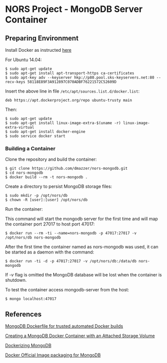 # NORS Project - MongoDB Server Container #

## Preparing Environment ##

Install Docker as instructed [here](https://docs.docker.com/engine/installation/linux/ubuntulinux/)

For Ubuntu 14.04:

```
$ sudo apt-get update
$ sudo apt-get install apt-transport-https ca-certificates
$ sudo apt-key adv --keyserver hkp://p80.pool.sks-keyservers.net:80 --recv-keys 58118E89F3A912897C070ADBF76221572C52609D
```

Insert the above line in file `/etc/apt/sources.list.d/docker.list`:

```
deb https://apt.dockerproject.org/repo ubuntu-trusty main
```

Then:

```
$ sudo apt-get update
$ sudo apt-get install linux-image-extra-$(uname -r) linux-image-extra-virtual
$ sudo apt-get install docker-engine
$ sudo service docker start
```

### Building a Container ###

Clone the repository and build the container:

```
$ git clone https://github.com/dmazzer/nors-mongodb.git
$ cd nors-mongodb
$ docker build --rm -t nors-mongodb .
```

Create a directory to persist MongoDB storage files:

```
$ sudo mkdir -p /opt/nors/db
$ chown -R [user]:[user] /opt/nors/db
```

Run the container:

This command will start the mongodb server for the first time and will map the container port 27017 to host port 47017:

```
$ docker run --rm -ti --name=nors-mongodb -p 47017:27017 -v /opt/nors/db nors-mongodb
```

After the first time the container named as nors-mongodb was used, it can be started as a daemon with the command:

```
$ docker run -ti -d -p 47017:27017 -v /opt/nors/db:/data/db nors-mongodb
```

If _-v_ flag is omitted the MongoDB database will be lost when the container is shutdown.

To test the container access mongodb-server from the host:

```
$ mongo localhost:47017
```

## References ##

[MongoDB Dockerfile for trusted automated Docker builds](https://github.com/dockerfile/mongodb)

[Creating a MongoDB Docker Container with an Attached Storage Volume](https://devops.profitbricks.com/tutorials/creating-a-mongodb-docker-container-with-an-attached-storage-volume/)

[Dockerizing MongoDB](https://docs.docker.com/engine/examples/mongodb/)

[Docker Official Image packaging for MongoDB](https://github.com/docker-library/mongo)

